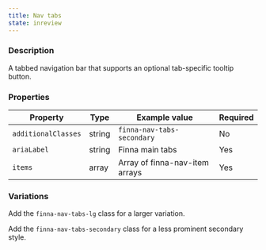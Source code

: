 ```yaml
---
title: Nav tabs
state: inreview
---
```


### Description

A tabbed navigation bar that supports an optional tab-specific tooltip button.

### Properties

| Property            | Type   | Example value                   | Required |
| ------------------- | ------ | ------------------------------- | -------- |
| `additionalClasses` | string | `finna-nav-tabs-secondary`      | No       |
| `ariaLabel`         | string | Finna main tabs                 | Yes      |
| `items`             | array  | Array of finna-nav-item arrays  | Yes      |

### Variations

Add the `finna-nav-tabs-lg` class for a larger variation.

Add the `finna-nav-tabs-secondary` class for a less prominent secondary style.
